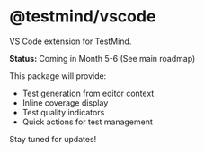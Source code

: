# @testmind/vscode

VS Code extension for TestMind.

**Status:** Coming in Month 5-6 (See main roadmap)

This package will provide:
- Test generation from editor context
- Inline coverage display
- Test quality indicators
- Quick actions for test management

Stay tuned for updates!



























